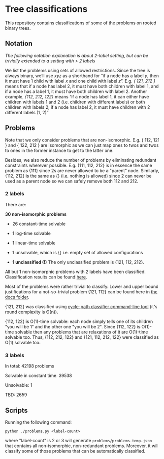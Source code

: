 # Tree classifications

This repository contains classifications of some of the problems on rooted binary trees.

## Notation

_The following notation explanation is about 2-label setting, but can be trivially extended to a setting with > 2 labels_

We list the problems using sets of allowed restrictions. Since the tree is always binary, we’ll use _xyz_ as a shorthand for “if a node has a label _y_, then it must have 1 child with label _x_ and one child with label _z_”. E.g. _{ 121, 212 }_ means that if a node has label 2, it must have both children with label 1, and if a node has a label 1, it must have both children with label 2. Another example, _{112, 212, 122}_ means “if a node has label 1, it can either have children with labels 1 and 2 (i.e. children with different labels) or both children with labels 2; if a node has label 2, it must have children with 2 different labels (1, 2)”

## Problems

Note that we only consider problems that are non-isomorphic. E.g. { 112, 121 } and { 122, 212 } are isomorphic as we can just map ones to twos and twos to ones in the former instance to get to the latter one.

Besides, we also reduce the number of problems by eliminating redundant constraints wherever possible. E.g. {111, 112, 212} is in essence the same problem as {111} since 2s are never allowed to be a "parent" node. Similarly, {112, 212} is the same as {} (i.e. nothing is allowed) since 2 can never be used as a parent node so we can safely remove both 112 and 212.

### 2 labels

There are:

**30 non-isomorphic problems**

- 26 constant-time solvable

- 1 log-time solvable

- 1 linear-time solvable

- 1 unsolvable, which is {} i.e. empty set of allowed configurations

- **1 unclassified (!)** The only unclassified problem is {121, 112, 212}.

All but 1 non-isomorphic problems with 2 labels have been classified. Classification results can be found [here](https://github.com/AleksTeresh/tree-classifications/blob/master/problems/2labels.json).

Most of the problems were rather trivial to classify. Lower and upper bound justifications for a not-so-trivial problem {121, 112} can be found here in [the docs folder](https://github.com/AleksTeresh/tree-classifications/tree/master/docs).

{121, 212} was classified using [cycle-path classifier command-line tool](https://github.com/AleksTeresh/cyclepath-classifier) (it's round complexity is Θ(n)).

{112, 122} is O(1)-time solvable: each node simply tells one of its children "you will be 1" and the other one "you will be 2". Since {112, 122} is O(1)-time solvable then any problems that are relaxations of it are O(1)-time solvable too. Thus, {112, 212, 122} and {121, 112, 212, 122} were classified as O(1) solvable too.

### 3 labels

In total: 42198 problems

Solvable in constant time: 39538

Unsolvable: 1

TBD: 2659

## Scripts

Running the following command:

```
python ./problems.py <label-count>
```

where "label-count" is 2 or 3 will generate `problems/problems-temp.json` that contains all non-isomorphic, non-redundant problems. Moreover, it will classify some of those problems that can be automatically classified.
